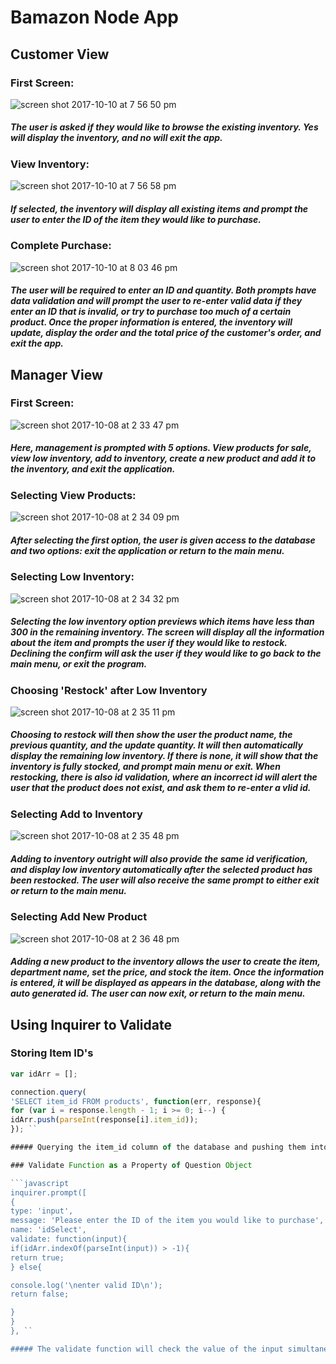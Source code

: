 # Bamazon Node App

## Customer View

### First Screen:
![screen shot 2017-10-10 at 7 56 50 pm](https://user-images.githubusercontent.com/28717260/31416316-3ffd44e6-adf6-11e7-85d6-92d6bbadbbf9.png)

##### The user is asked if they would like to browse the existing inventory. Yes will display the inventory, and no will exit the app.

### View Inventory:
![screen shot 2017-10-10 at 7 56 58 pm](https://user-images.githubusercontent.com/28717260/31416319-40bd13b6-adf6-11e7-8989-4cde2075d1a7.png)
##### If selected, the inventory will display all existing items and prompt the user to enter the ID of the item they would like to purchase.

### Complete Purchase:
![screen shot 2017-10-10 at 8 03 46 pm](https://user-images.githubusercontent.com/28717260/31416320-41c2231e-adf6-11e7-93dd-837b70981ea2.png)
##### The user will be required to enter an ID and quantity. Both prompts have data validation and will prompt the user to re-enter valid data if they enter an ID that is invalid, or try to purchase too much of a certain product. Once the proper information is entered, the inventory will update, display the order and the total price of the customer's order, and exit the app.


## Manager View


### First Screen:
![screen shot 2017-10-08 at 2 33 47 pm](https://user-images.githubusercontent.com/28717260/31320209-3d33a28a-ac36-11e7-9d25-8fe3927ba19b.png)
##### Here, management is prompted with 5 options. View products for sale, view low inventory, add to inventory, create a new product and add it to the inventory, and exit the application.

### Selecting View Products:
![screen shot 2017-10-08 at 2 34 09 pm](https://user-images.githubusercontent.com/28717260/31320211-3d34e834-ac36-11e7-9da4-9bac76caed34.png)
##### After selecting the first option, the user is given access to the database and two options: exit the application or return to the main menu.

### Selecting Low Inventory:
![screen shot 2017-10-08 at 2 34 32 pm](https://user-images.githubusercontent.com/28717260/31320213-3d36fa98-ac36-11e7-9984-0e8458b5ef2a.png)
##### Selecting the low inventory option previews which items have less than 300 in the remaining inventory. The screen will display all the information about the item and prompts the user if they would like to restock. Declining the confirm will ask the user if they would like to go back to the main menu, or exit the program.

### Choosing 'Restock' after Low Inventory
![screen shot 2017-10-08 at 2 35 11 pm](https://user-images.githubusercontent.com/28717260/31320210-3d33dfb6-ac36-11e7-9d56-c3be87095b34.png)
##### Choosing to restock will then show the user the product name, the previous quantity, and the update quantity. It will then automatically display the remaining low inventory. If there is none, it will show that the inventory is fully stocked, and prompt main menu or exit. When restocking, there is also id validation, where an incorrect id will alert the user that the product does not exist, and ask them to re-enter a vlid id.

### Selecting Add to Inventory
![screen shot 2017-10-08 at 2 35 48 pm](https://user-images.githubusercontent.com/28717260/31320212-3d35eef0-ac36-11e7-821e-0dad6acaea84.png)
##### Adding to inventory outright will also provide the same id verification, and display low inventory automatically after the selected product has been restocked. The user will also receive the same prompt to either exit or return to the main menu.

### Selecting Add New Product
![screen shot 2017-10-08 at 2 36 48 pm](https://user-images.githubusercontent.com/28717260/31320214-3d3a2eb6-ac36-11e7-9179-5e1312111494.png)
##### Adding a new product to the inventory allows the user to create the item, department name, set the price, and stock the item. Once the information is entered, it will be displayed as appears in the database, along with the auto generated id. The user can now exit, or return to the main menu.


## Using Inquirer to Validate

### Storing Item ID's


```javascript
var idArr = [];

connection.query(
'SELECT item_id FROM products', function(err, response){
for (var i = response.length - 1; i >= 0; i--) {
idArr.push(parseInt(response[i].item_id));
}); ``

##### Querying the item_id column of the database and pushing them into an array.

### Validate Function as a Property of Question Object

```javascript
inquirer.prompt([
{
type: 'input',
message: 'Please enter the ID of the item you would like to purchase',
name: 'idSelect',
validate: function(input){
if(idArr.indexOf(parseInt(input)) > -1){
return true;
} else{

console.log('\nenter valid ID\n');
return false;

}
}
}, ``

##### The validate function will check the value of the input simultaneously with the user answering the prompt. If it fails to meet the requirements it will ask the question again.

